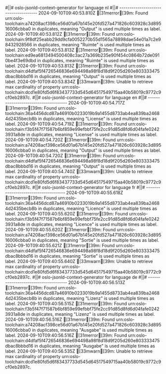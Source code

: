 #||# oslo-jsonld-context-generator for language nl
#||# -------------------------------------
2024-09-10T09:40:53.810Z [31merror[39m: Found urn:oslo-toolchain:a74208acf398ce56d01a67b145e20fd527a471826c603928c3d89516006cbba0 in duplicates, meaning "Output" is used multiple times as label.
2024-09-10T09:40:53.812Z [31merror[39m: Found urn:oslo-toolchain:9f8df25eabb29dd9cfa0052270b55d1565a78898dae54e01a7c2e98432928566 in duplicates, meaning "Ruimte" is used multiple times as label.
2024-09-10T09:40:53.813Z [31merror[39m: Found urn:oslo-toolchain:ed9ea6813494500408c3ac27a369b235e90f454c0864b72de0910be4f3e69dbd in duplicates, meaning "Ruimte" is used multiple times as label.
2024-09-10T09:40:53.813Z [31merror[39m: Found urn:oslo-toolchain:d4dfaf5f4726546836e694498a98f8d18d9f205d260e803333475dbac8bbbd16 in duplicates, meaning "Output" is used multiple times as label.
2024-09-10T09:40:53.834Z [33mwarn[39m: Unable to retrieve max cardinality of property urn:oslo-toolchain:dcd1e80fd5d6f83437733d545d64517549715aa40b58019c9772c9cf0eb2897c.
#||# oslo-jsonld-context-generator for language en
#||# -------------------------------------
2024-09-10T09:40:54.717Z [31merror[39m: Found urn:oslo-toolchain:36a4456dcd87a46910b0233019b9a1455d8733ab4ea839ba24684d2435becb8b in duplicates, meaning "License" is used multiple times as label.
2024-09-10T09:40:54.719Z [31merror[39m: Found urn:oslo-toolchain:f3b5f47f71587b6bf859e99efbbf75fe2cc91d85d8fd6d04fafe02423931a8de in duplicates, meaning "License" is used multiple times as label.
2024-09-10T09:40:54.720Z [31merror[39m: Found urn:oslo-toolchain:a74208acf398ce56d01a67b145e20fd527a471826c603928c3d89516006cbba0 in duplicates, meaning "Output" is used multiple times as label.
2024-09-10T09:40:54.720Z [31merror[39m: Found urn:oslo-toolchain:d4dfaf5f4726546836e694498a98f8d18d9f205d260e803333475dbac8bbbd16 in duplicates, meaning "Output" is used multiple times as label.
2024-09-10T09:40:54.740Z [33mwarn[39m: Unable to retrieve max cardinality of property urn:oslo-toolchain:dcd1e80fd5d6f83437733d545d64517549715aa40b58019c9772c9cf0eb2897c.
#||# oslo-jsonld-context-generator for language fr
#||# -------------------------------------
2024-09-10T09:40:55.618Z [31merror[39m: Found urn:oslo-toolchain:36a4456dcd87a46910b0233019b9a1455d8733ab4ea839ba24684d2435becb8b in duplicates, meaning "Licence" is used multiple times as label.
2024-09-10T09:40:55.620Z [31merror[39m: Found urn:oslo-toolchain:f3b5f47f71587b6bf859e99efbbf75fe2cc91d85d8fd6d04fafe02423931a8de in duplicates, meaning "Licence" is used multiple times as label.
2024-09-10T09:40:55.620Z [31merror[39m: Found urn:oslo-toolchain:a74208acf398ce56d01a67b145e20fd527a471826c603928c3d89516006cbba0 in duplicates, meaning "Sortie" is used multiple times as label.
2024-09-10T09:40:55.621Z [31merror[39m: Found urn:oslo-toolchain:d4dfaf5f4726546836e694498a98f8d18d9f205d260e803333475dbac8bbbd16 in duplicates, meaning "Sortie" is used multiple times as label.
2024-09-10T09:40:55.640Z [33mwarn[39m: Unable to retrieve max cardinality of property urn:oslo-toolchain:dcd1e80fd5d6f83437733d545d64517549715aa40b58019c9772c9cf0eb2897c.
#||# oslo-jsonld-context-generator for language de
#||# -------------------------------------
2024-09-10T09:40:56.513Z [31merror[39m: Found urn:oslo-toolchain:36a4456dcd87a46910b0233019b9a1455d8733ab4ea839ba24684d2435becb8b in duplicates, meaning "Lizenz" is used multiple times as label.
2024-09-10T09:40:56.515Z [31merror[39m: Found urn:oslo-toolchain:f3b5f47f71587b6bf859e99efbbf75fe2cc91d85d8fd6d04fafe02423931a8de in duplicates, meaning "Lizenz" is used multiple times as label.
2024-09-10T09:40:56.516Z [31merror[39m: Found urn:oslo-toolchain:a74208acf398ce56d01a67b145e20fd527a471826c603928c3d89516006cbba0 in duplicates, meaning "Ausgabe" is used multiple times as label.
2024-09-10T09:40:56.516Z [31merror[39m: Found urn:oslo-toolchain:d4dfaf5f4726546836e694498a98f8d18d9f205d260e803333475dbac8bbbd16 in duplicates, meaning "Ausgabe" is used multiple times as label.
2024-09-10T09:40:56.535Z [33mwarn[39m: Unable to retrieve max cardinality of property urn:oslo-toolchain:dcd1e80fd5d6f83437733d545d64517549715aa40b58019c9772c9cf0eb2897c.
